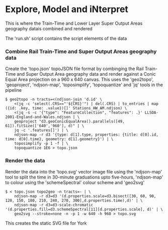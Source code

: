# Explore, Model and iNterpret

  This is where the Train-Time and Lower Layer Super Output Areas geography datais combined and rendered  

  The 'run.sh' script contains the script elements of the data  

### Combine Rail Train-Time and Super Output Areas geography data  

   Create the 'topo.json' topoJSON file format by combinging the Rail Train-Time and Super Output Area geography data and render against a Conic Equal Area projection on a 960 x 640 canvas. This uses the 'geo2topo', 'geoproject', 'ndjson-map', 'toposimplify', 'topoquantize' and 'jq' tools in the pipeline

```
$ geo2topo -n tracts=<(ndjson-join 'd.id' \
    <(jq -c 'select(.CRS=="'${CRS}'") | del(.CRS) | to_entries | map ({id: .key, time: .value})[]' Stations_HW_AM.ndjson) \
    <(jq -s -c '{"type": "FeatureCollection", "features": .}' LLSOA-2001-England-and-Wales.ndjson | \
    geoproject "d3.geoConicEqualArea().parallels([49, 61]).fitSize(['640','960'], d)" | \
    jq -c '.features[]') | \
    ndjson-map -r d3 '{type: d[1].type, properties: {title: d[0].id, time: d[0].time}, geometry: d[1].geometry}') | \
    toposimplify -p 1 -f | \
    topoquantize 1E6 > topo.json
```

### Render the data  

   Render the data into the 'topo.svg' vector image file using the 'ndjson-map' tool to split the time in 30-minute graduations upto five-hours, 'ndjson-map' to colour using the 'schemeSpectral' colour scheme and 'geo2svg'   

```
$ < topo.json topo2geo -n tracts=- | \
    ndjson-map -r d3=d3 '(d.properties.scale=d3.bisect([30, 60, 90, 120, 150, 180, 210, 240, 270, 300],d.properties.time),d)' | \
    ndjson-map -r d3=d3-scale-chromatic '(d.properties.fill=d3.schemeSpectral[11][d.properties.scale], d)' | \
    geo2svg --stroke=none -n -p 1 -w 640 -h 960 > topo.svg  
```

   This creates the static SVG file for York
